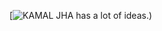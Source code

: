 [![KAMAL JHA has a lot of ideas.](https://drive.google.com/file/d/1lFXfEdGxJHo9MF9xHMeRyI1SeBCBwzKQ/view?usp=sharing))

<!--
**kamaljha0707/kamaljha0707** is a ✨ _special_ ✨ repository because its `README.md` (this file) appears on your GitHub profile.

Here are some ideas to get you started:

- 🔭 I’m currently working on ...
- 🌱 I’m currently learning ...
- 👯 I’m looking to collaborate on ...
- 🤔 I’m looking for help with ...
- 💬 Ask me about ...
- 📫 How to reach me: ...
- 😄 Pronouns: ...
- ⚡ Fun fact: ...
-->
